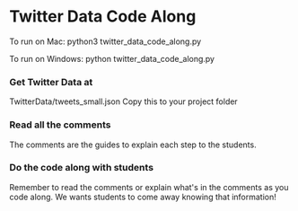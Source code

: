 # Twitter Data Code Along

To run on Mac: python3 twitter_data_code_along.py

To run on Windows: python twitter_data_code_along.py

### Get Twitter Data at
TwitterData/tweets_small.json
Copy this to your project folder

### Read all the comments
The comments are the guides to explain each step to the students.

### Do the code along with students
Remember to read the comments or explain what's in the comments as you code along.
We wants students to come away knowing that information!